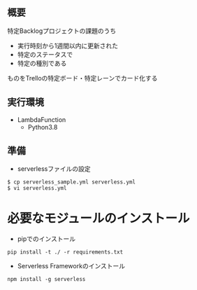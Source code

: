 ## 概要
特定Backlogプロジェクトの課題のうち
- 実行時刻から1週間以内に更新された
- 特定のステータスで
- 特定の種別である  

ものをTrelloの特定ボード・特定レーンでカード化する

## 実行環境
- LambdaFunction
  - Python3.8 

## 準備
- serverlessファイルの設定
```
$ cp serverless_sample.yml serverless.yml
$ vi serverless.yml
```

# 必要なモジュールのインストール
- pipでのインストール
```
pip install -t ./ -r requirements.txt
```

- Serverless Frameworkのインストール
```
npm install -g serverless
```
